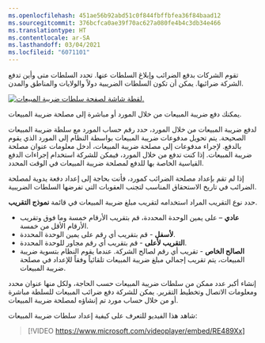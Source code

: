 ```yaml
---
ms.openlocfilehash: 451ae56b92abd51c0f844fbffbfea36f84baad12
ms.sourcegitcommit: 376bcfca0ae39f70ac627a080fe4b4c3db34e466
ms.translationtype: HT
ms.contentlocale: ar-SA
ms.lasthandoff: 03/04/2021
ms.locfileid: "6071101"
---
```

تقوم الشركات بدفع الضرائب وإبلاغ السلطات عنها. تحدد السلطات متى وأين تدفع الشركة ضرائبها. يمكن أن تكون السلطات الضريبية دولاً والولايات والمناطق والمدن.


[ ![لقطة شاشة لصفحة سلطات ضريبة المبيعات.](../media/sales-tax-authorities.png) ](../media/sales-tax-authorities.png#lightbox)

يمكنك دفع ضريبة المبيعات من خلال المورد أو مباشرة إلى مصلحة ضريبة المبيعات.  

لدفع ضريبة المبيعات من خلال المورد، حدد رقم حساب المورد مع سلطة ضريبة المبيعات الصحيحة. يتم تحويل مدفوعات ضريبة المبيعات بواسطة النظام إلى المورد الذي يقوم بالدفع. لإجراء مدفوعات إلى مصلحة ضريبة المبيعات، أدخل معلومات عنوان مصلحة ضريبة المبيعات. إذا كنت تدفع من خلال المورد، فيمكن للشركة استخدام إجراءات الدفع القياسية الخاصة بها للدفع لمصلحة ضريبة المبيعات في الوقت المحدد. 

إذا لم تقم بإعداد مصلحة الضرائب كمورد، فأنت بحاجة إلى إعداد دفعة يدوية لمصلحة الضرائب في تاريخ الاستحقاق المناسب لتجنب العقوبات التي تفرضها السلطات الضريبية.

حدد نوع التقريب المراد استخدامه لتقريب مبلغ ضريبة المبيعات في قائمة **نموذج التقريب**.

- **عادي** – على يمين الوحدة المحددة، قم بتقريب الأرقام خمسة وما فوق وتقريب الأرقام الأقل من خمسة.
- **لأسفل** - قم بتقريب أي رقم على يمين الوحدة المحددة.
- **التقريب لأعلى** - قم بتقريب أي رقم مجاور للوحدة المحددة.
- **الصالح الخاص** - تقريب أي رقم لصالح الشركة. عندما يقوم النظام بتسوية ضريبة المبيعات، يتم تقريب إجمالي مبلغ ضريبة المبيعات تلقائياً وفقاً للإعداد في مصلحة ضريبة المبيعات.

إنشاء أكبر عدد ممكن من سلطات ضريبة المبيعات حسب الحاجة، ولكل منها عنوان محدد ومعلومات الاتصال وتخطيط التقرير. يمكن للشركة دفع ضرائب المبيعات للسلطة مباشرة أو من خلال حساب مورد تم إنشاؤه لمصلحة ضريبة المبيعات.

شاهد هذا الفيديو للتعرف على كيفية إعداد سلطات ضريبة المبيعات:

 > [!VIDEO https://www.microsoft.com/videoplayer/embed/RE489Xx]

